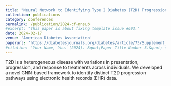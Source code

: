 ```yaml
---
title: "Neural Network to Identifying Type 2 Diabetes (T2D) Progression Subphenotypes"
collection: publications
category: conferences
permalink: /publication/2024-cf-nnsub
#excerpt: 'This paper is about fixing template issue #693.'
date: 2024-02-17
venue: 'American Diabetes Association'
paperurl: 'https://diabetesjournals.org/diabetes/article/73/Supplement_1/1067-P/155290'
#citation: 'Your Name, You. (2024). &quot;Paper Title Number 3.&quot; <i>GitHub Journal of Bugs</i>. 1(3).'
---
```


T2D is a heterogeneous disease with variations in presentation, progression, and response to treatments across individuals. We developed a novel GNN-based framework to identify distinct T2D progression pathways using electronic health records (EHR) data.